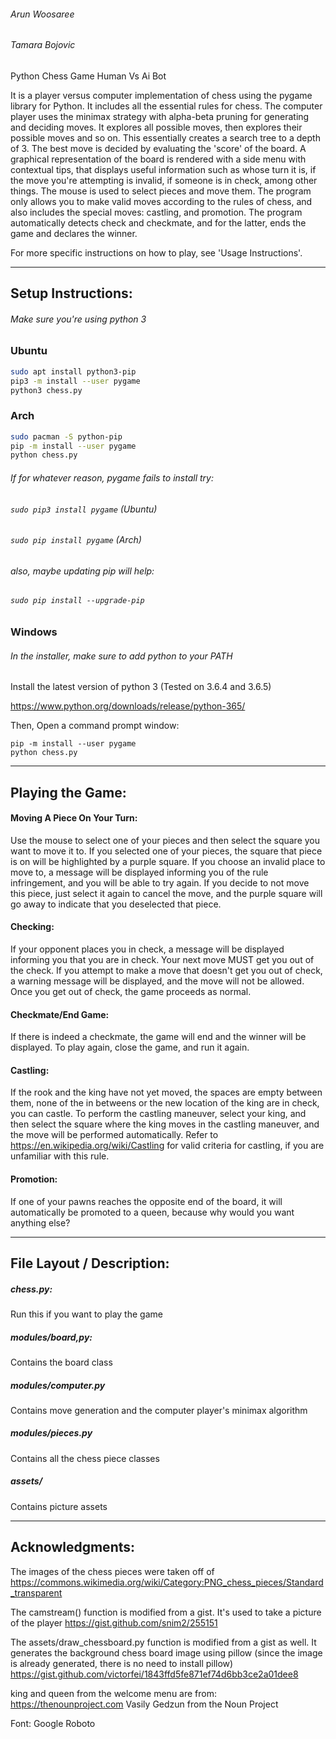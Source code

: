 ###### Arun Woosaree
###### Tamara Bojovic


Python Chess Game Human Vs Ai Bot

It is a player versus computer implementation
of chess using the pygame library for Python. It includes all the essential rules
for chess. The computer player uses the minimax strategy with alpha-beta pruning
for generating and deciding moves. It explores all possible moves, then explores
their possible moves and so on. This essentially creates a search tree to a depth of 3.
The best move is decided by evaluating the 'score' of the board. A graphical
representation of the board is rendered with a side menu with contextual tips,
that displays useful information such as whose turn it is, if the move you're
attempting is invalid, if someone is in check, among other things.
The mouse is used to select pieces and move them. The program only allows you
to make valid moves according to the rules of chess, and also includes the
special moves: castling, and promotion. The program automatically detects check
and checkmate, and for the latter, ends the game and declares the winner.

For more specific instructions on how to play, see 'Usage Instructions'.

---
## Setup Instructions:
###### Make sure you're using python 3

### Ubuntu
```bash
sudo apt install python3-pip
pip3 -m install --user pygame
python3 chess.py
```

### Arch
```bash
sudo pacman -S python-pip
pip -m install --user pygame
python chess.py
```
###### If for whatever reason, pygame fails to install try:

###### `sudo pip3 install pygame` (Ubuntu)

###### `sudo pip install pygame` (Arch)

###### also, maybe updating pip will help:

###### `sudo pip install --upgrade-pip`

### Windows
###### In the installer, make sure to add python to your PATH
Install the latest version of python 3 (Tested on 3.6.4 and 3.6.5)

https://www.python.org/downloads/release/python-365/

Then, Open a command prompt window:
```
pip -m install --user pygame
python chess.py
```
---
## Playing the Game:

#### Moving A Piece On Your Turn:
Use the mouse to select one of your pieces and then select the square you want to move it to.
If you selected one of your pieces, the square that piece is on will be highlighted
by a purple square. 
If you choose an invalid place to move to, a message will be displayed informing
you of the rule infringement, and you will be able to try again. If you decide
to not move this piece, just select it again to cancel the move, and the purple
square will go away to indicate that you deselected that piece.

#### Checking:
If your opponent places you in check, a message will be displayed informing you
that you are in check. Your next move MUST get you out of the check. If you attempt
to make a move that doesn't get you out of check, a warning message will be
displayed, and the move will not be allowed. Once you get out of check, the game
proceeds as normal.

#### Checkmate/End Game:
If there is indeed a checkmate, the game will end and the
winner will be displayed. To play again, close the game, and run it again.

#### Castling:
If the rook and the king have not yet moved, the spaces are empty between them,
none of the in betweens or the new location of the king are in check,
you can castle. To perform the castling maneuver, select your king, and then
select the square where the king moves in the castling maneuver, and the move
will be performed automatically. Refer to https://en.wikipedia.org/wiki/Castling
for valid criteria for castling, if you are unfamiliar with this rule.

#### Promotion:
If one of your pawns reaches the opposite end of the board, it will automatically
be promoted to a queen, because why would you want anything else?

----

## File Layout / Description:

##### chess.py:
Run this if you want to play the game

##### modules/board,py:
Contains the board class

##### modules/computer.py
Contains move generation and the computer player's minimax algorithm

##### modules/pieces.py
Contains all the chess piece classes

##### assets/
Contains picture assets

---

## Acknowledgments:

The images of the chess pieces were taken off of
https://commons.wikimedia.org/wiki/Category:PNG_chess_pieces/Standard_transparent

The camstream() function is modified from a gist. It's used to take a picture of the player https://gist.github.com/snim2/255151

The assets/draw_chessboard.py function is modified from a gist as well. It generates the background chess board image using pillow
(since the image is already generated, there is no need to install pillow) https://gist.github.com/victorfei/1843ffd5fe871ef74d6bb3ce2a01dee8

king and queen from the welcome menu are from:
https://thenounproject.com
Vasily Gedzun from the Noun Project

Font: Google Roboto
